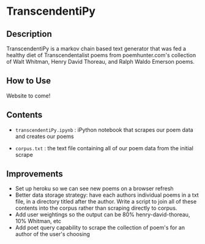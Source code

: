 # TranscendentiPy

## Description

TranscendentiPy is a markov chain based text generator that was fed a healthy diet of Transcendentalist poems from poemhunter.com's collection of Walt Whitman, Henry David Thoreau, and Ralph Waldo Emerson poems.

## How to Use

Website to come!

## Contents

- `transcendentiPy.ipynb` : iPython notebook that scrapes our poem data and creates our poems

- `corpus.txt` : the text file containing all of our poem data from the initial scrape

## Improvements

- Set up heroku so we can see new poems on a browser refresh
- Better data storage strategy: have each authors individual poems in a txt file, in a directory titled after the author. Write a script to join all of these contents into the corpus rather than scraping directly to corpus.
- Add user weightings so the output can be 80% henry-david-thoreau, 10% Whitman, etc
- Add poet query capability to scrape the collection of poem's for an author of the user's choosing
